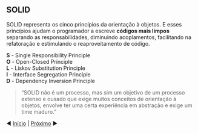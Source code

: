## SOLID

SOLID representa os cinco princípios da orientação à objetos. E esses princípios ajudam o programador a escreve __códigos mais limpos__ separando as responsabilidades, diminuindo acoplamentos, facilitando na refatoração e estimulando o reaproveitamento de código.

**S** - Single Responsibility Principle  
**O** - Open-Closed Principle  
**L** - Liskov Substitution Principle  
**I** - Interface Segregation Principle  
**D** - Dependency Inversion Principle

> “SOLID não é um processo, mas sim um objetivo de um processo extenso e ousado que exige muitos conceitos de orientação à objetos, envolve ter uma certa experiência em abstração e exige um time maduro.”

:arrow_backward: [Início](/slide-03.md) | [Próximo](/slide-05.md) :arrow_forward: